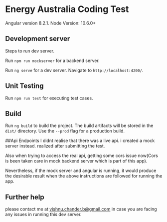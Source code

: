 # Energy Australia Coding Test
Angular version 8.2.1.
Node Version: 10.6.0+

## Development server
Steps to run dev server.

Run `npm run mockserver` for a backend server.

Run `ng serve` for a dev server. Navigate to `http://localhost:4200/`.

## Unit Testing

Run `npm run test` for executing test cases.

## Build
Run `ng build` to build the project. The build artifacts will be stored in the `dist/` directory. Use the `--prod` flag for a production build.

##Api Endpoints
I didnt realise that there was a live api. i created a mock server instead. 
realized after submitting the test. 

Also when trying to access the real api, getting some cors issue now(Cors is been taken care in mock backend server which is part of this app).

Nevertheless, if the mock server and angular is running, it would produce the desirable result when the above instructions are followed for running the app.



## Further help

please contact me at vishnu.chander.b@gmail.com in case you are facing any issues in running this dev server.
